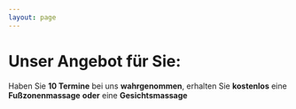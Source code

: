 ```yaml
---
layout: page
---
```


# Unser Angebot für Sie:
Haben Sie **10 Termine** bei uns **wahrgenommen**,
erhalten Sie
**kostenlos**
eine **Fußzonenmassage**
**oder**
eine **Gesichtsmassage**

